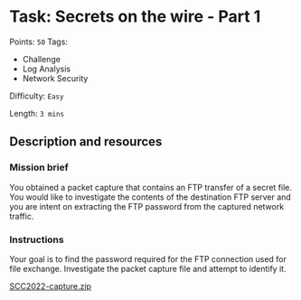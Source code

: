 # Task: Secrets on the wire - Part 1
Points: `50`
Tags:
  - Challenge
  - Log Analysis
  - Network Security

Difficulty: `Easy`

Length: `3 mins`

## Description and resources

### Mission brief
You obtained a packet capture that contains an FTP transfer of a secret file. You would like to investigate the contents of the destination FTP server and you are intent on extracting the FTP password from the captured network traffic. 

### Instructions
Your goal is to find the password required for the FTP connection used for file exchange. Investigate the packet capture file and attempt to identify it.

[SCC2022-capture.zip](SCC2022-capture.zip)